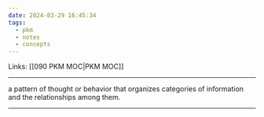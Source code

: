 ```yaml
---
date: 2024-03-29 16:45:34
tags:
  - pkm
  - notes
  - concepts
---
```

Links: [[090 PKM MOC|PKM MOC]]

---
a pattern of thought or behavior that organizes categories of information and the relationships among them.

---
